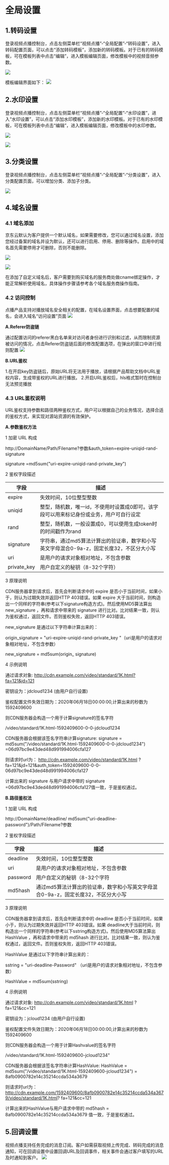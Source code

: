 # 全局设置

## 1.转码设置
登录视频点播控制台，点击左侧菜单栏“视频点播”-“全局配置”-“转码设置”，进入转码配置页面，可以点击“添加转码模板”，添加新的转码模板。对于已有的转码模板，可在模板列表中点击“编辑”，进入模板编辑页面，修改模板中的视频音频参数。

![](https://github.com/jdcloudcom/cn/blob/6095a336fd4c1d5c1e448a37e933d569414fe918/image/Video-on-Demand/%E8%BD%AC%E7%A0%81%E8%AE%BE%E7%BD%AE1.png)

模板编辑界面如下：
![](https://github.com/jdcloudcom/cn/blob/cn-Video-on-Demand/image/Video-on-Demand/%E6%A8%A1%E6%9D%BF%E7%BC%96%E7%A0%81%E5%8F%82%E6%95%B0%E8%AE%BE%E7%BD%AE.png)

## 2.水印设置
登录视频点播控制台，点击左侧菜单栏“视频点播”-“全局配置”-“水印设置”，进入“水印设置”，可以点击“添加水印模板”，添加新的水印模板。对于已有的水印模板，可在模板列表中点击“编辑”，进入模板编辑页面，修改模板中的水印参数。

![](https://github.com/jdcloudcom/cn/blob/6095a336fd4c1d5c1e448a37e933d569414fe918/image/Video-on-Demand/%E6%B0%B4%E5%8D%B0%E8%AE%BE%E7%BD%AE1.png)

![](https://github.com/jdcloudcom/cn/blob/6095a336fd4c1d5c1e448a37e933d569414fe918/image/Video-on-Demand/%E6%B0%B4%E5%8D%B0%E6%A8%A1%E6%9D%BF3.png)

## 3.分类设置
登录视频点播控制台，点击左侧菜单栏“视频点播”-“全局配置”-“分类设置”，进入分类配置页面，可以增加分类、添加子分类。

![](https://github.com/jdcloudcom/cn/blob/6095a336fd4c1d5c1e448a37e933d569414fe918/image/Video-on-Demand/%E5%88%86%E7%B1%BB%E6%A8%A1%E6%9D%BF1.png)

## 4.域名设置
### 4.1 域名添加
京东云默认为客户提供一个默认域名，如果需要修改，您可以通过域名设置，添加您经过备案的域名并设为默认，还可以进行启用、停用、删除等操作。启用中的域名首先需要停用才可删除，否则不能删除。

![](https://github.com/jdcloudcom/cn/blob/6095a336fd4c1d5c1e448a37e933d569414fe918/image/Video-on-Demand/%E5%9F%9F%E5%90%8D%E8%AE%BE%E7%BD%AE1.png)

![](https://github.com/jdcloudcom/cn/blob/6095a336fd4c1d5c1e448a37e933d569414fe918/image/Video-on-Demand/%E5%9F%9F%E5%90%8D%E8%AE%BE%E7%BD%AE2.png)

在添加了自定义域名后，客户需要到购买域名的服务商处做cname绑定操作，才能正常解析使用域名，具体操作步骤请参考各个域名服务商操作指南。
   
### 4.2 访问控制

点播产品支持对播放域名安全相关的配置，在域名设置界面，点击想要配置的域名，会进入域名“访问设置”页面
![](https://github.com/jdcloudcom/cn/blob/cn-Video-on-Demand/image/Video-on-Demand/%E5%9F%9F%E5%90%8D%E8%AE%BE%E7%BD%AE-%E8%AE%BF%E9%97%AE%E8%AE%BE%E7%BD%AE%E9%A1%B5%E9%9D%A2.png)

**A.Referer防盗链**

通过配置访问的referer黑白名单来对访问者身份进行识别和过滤，从而限制资源被访问的情况，点击Referer防盗链后面的修改配置选项，在弹出的窗口中进行规则配置
![](https://github.com/jdcloudcom/cn/blob/cn-Video-on-Demand/image/Video-on-Demand/%E8%AE%BF%E9%97%AE%E8%AE%BE%E7%BD%AE-referer%E9%98%B2%E7%9B%97%E9%93%BE%E8%AE%BE%E7%BD%AE.png)

**B.URL鉴权**

1.在开启key防盗链后，原始URL将无法用于播放，请根据产品帮助文档中URL鉴权内容，生成带鉴权的URL进行播放。
2.开启URL鉴权后，hls格式暂时在控制台无法预览播放




### 4.3 URL鉴权说明

URL鉴权支持参数和路径两种鉴权方式，用户可以根据自己的业务情况，选择合适的鉴权方式，来实现对源站资源的有效保护。

**A.参数鉴权方法**

1 加密 URL 构成

http://DomainName/Path/Filename?参数&auth_token=expire-uniqid-rand-signature

signature =md5sum("uri-expire-uniqid-rand-private_key")

2 鉴权字段描述

|字段|描述|
|-|-|
|expire|失效时间，10位整型整数|
|uniqid|整型，随机数，唯一id，不使用时设置成0即可。该字段可以用来标记身份或业务，用户可自行设定|
|rand|整型，随机数，一般设置成0，可以使用生成token时的时间戳作为rand|
|signature|字符串，通过md5算法计算出的验证串，数字和小写英文字母混合0-9a-z，固定长度32，不区分大小写|
|uri|是用户的请求对象相对地址，不包含参数|
|private_key|用户自定义的秘钥（8-32个字符）|

3 原理说明

CDN服务器拿到请求后，首先会判断请求中的 expire 是否小于当前时间，如果小于，则认为过期失效并返回HTTP 403错误。如果 expire 大于当前时间，则构造出一个同样的字符串(参考以下signature构造方式)。然后使用MD5算法算出 new_signature ，再和请求中带来的 signature 进行比对。比对结果一致，则认为鉴权通过，返回文件。否则鉴权失败，返回HTTP 403错误。

new_signature 是通过以下字符串计算出来的：

origin_signature = "uri-expire-uniqid-rand-private_key "（uri是用户的请求对象相对地址，不包含参数）

new_signature = md5sum(origin_ signature)

4 示例说明

通过请求对象:
http://cdn.example.com/video/standard/1K.html?fa=121&jd=121

密钥设为：jdcloud1234 (由用户自行设置)

鉴权配置文件失效日期为：2020年06月18日00:00:00,计算出来的秒数为1592409600

则CDN服务器会构造一个用于计算signature的签名字符

/video/standard/1K.html-1592409600-0-0-jdcloud1234

CDN服务器会根据该签名字符串计算signature:
signature = md5sum("/video/standard/1K.html-1592409600-0-0-jdcloud1234") =06d97bc9e43ded48d991994006cfa127

则请求时url为：
http://cdn.example.com/video/standard/1K.html ?fa=121&jd=121&auth_token=1592409600-0-0-06d97bc9e43ded48d991994006cfa127

计算出来的 signature 与用户请求中带的 signature =06d97bc9e43ded48d991994006cfa127值一致，于是鉴权通过。

**B.路径鉴权法**

1 加密 URL 构成

http://DomainName/deadline/ md5sum("uri-deadline-password")/Path/Filename?参数

2 鉴权字段描述

|字段|描述|
|-|-|
|deadline|失效时间，10位整型整数|
|uri|是用户的请求对象相对地址，不包含参数|
|password|用户自定义的秘钥（8-32个字符|
|md5hash|通过md5算法计算出的验证串，数字和小写英文字母混合0-9a-z，固定长度32，不区分大小写|

3 原理说明

CDN服务器拿到请求后，首先会判断请求中的 deadline 是否小于当前时间，如果小于，则认为过期失效并返回HTTP 403错误。如果 deadline大于当前时间，则构造出一个同样的字符串(参考以下sstring构造方式)。然后使用MD5算法算出 HashValue ，再和请求中带来的 md5hash 进行比对。比对结果一致，则认为鉴权通过，返回文件。否则鉴权失败，返回HTTP 403错误。

HashValue 是通过以下字符串计算出来的：

sstring = "uri-deadline-Password" （uri是用户的请求对象相对地址，不包含参数）

HashValue = md5sum(sstring)

4 示例说明

通过请求对象:
http://cdn.example.com/video/standard/1K.html ?fa=121&cc=121

密钥设为：jcloud1234 (由用户自行设置)

鉴权配置文件失效日期为：2020年06月18日00:00:00,计算出来的秒数为1592409600

则CDN服务器会构造一个用于计算Hashvalue的签名字符

/video/standard/1K.html-1592409600-jcloud1234"

CDN服务器会根据该签名字符串计算HashValue:
HashValue = md5sum("/video/standard/1K.html-1592409600-jcloud1234") = 8afb0900782e14c35214ccda534a3679

则请求时url为：
http://cdn.example.com/1592409600/8afb0900782e14c35214ccda534a3679/video/standard/1K.html? fa=121&cc=121

计算出来的HashValue与用户请求中带的 md5hash = 8afb0900782e14c35214ccda534a3679 值一致，于是鉴权通过。

## 5.回调设置
视频点播支持任务完成的消息订阅。客户如需获取视频上传完成、转码完成的消息通知，可在回调设置中设置回调URL及回调事件，相关事件会通过客户填写的URL及时通知到客户。
![](https://github.com/jdcloudcom/cn/blob/cn-Video-on-Demand/image/Video-on-Demand/%E5%9B%9E%E8%B0%83%E8%AE%BE%E7%BD%AE1.png)




